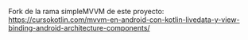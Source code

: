 Fork de la rama simpleMVVM de este proyecto: https://cursokotlin.com/mvvm-en-android-con-kotlin-livedata-y-view-binding-android-architecture-components/